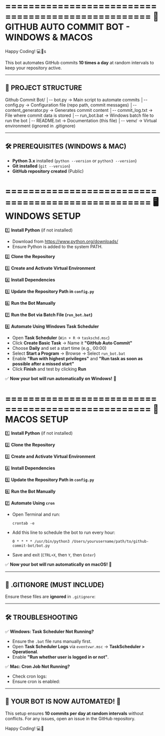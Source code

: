 ===================================================
🚀 GITHUB AUTO COMMIT BOT - WINDOWS & MACOS
===================================================
Happy Coding! 💻🚀s

This bot automates GitHub commits **10 times a day** at random intervals 
to keep your repository active.

---------------------------------------------------
📂 PROJECT STRUCTURE
---------------------------------------------------
Github Commit Bot/
│-- bot.py                -> Main script to automate commits
│-- config.py             -> Configuration file (repo path, commit messages)
│-- content_generator.py  -> Generates commit content
│-- commit_log.txt        -> File where commit data is stored
│-- run_bot.bat           -> Windows batch file to run the bot
│-- README.txt            -> Documentation (this file)
│-- venv/                 -> Virtual environment (ignored in .gitignore)

---------------------------------------------------
🛠️ PREREQUISITES (WINDOWS & MAC)
---------------------------------------------------
- **Python 3.x** installed (`python --version` or `python3 --version`)
- **Git installed** (`git --version`)
- **GitHub repository created** (Public)

===================================================
🖥️ WINDOWS SETUP
===================================================
1️⃣ **Install Python** (if not installed)
   - Download from https://www.python.org/downloads/
   - Ensure Python is added to the system PATH.

2️⃣ **Clone the Repository**

3️⃣ **Create and Activate Virtual Environment**

4️⃣ **Install Dependencies**

5️⃣ **Update the Repository Path in `config.py`**

6️⃣ **Run the Bot Manually**

7️⃣ **Run the Bot via Batch File (`run_bot.bat`)**

8️⃣ **Automate Using Windows Task Scheduler**
- Open **Task Scheduler** (`Win + R` → `taskschd.msc`)
- Click **Create Basic Task** → Name it **"GitHub Auto Commit"**
- Choose **Daily** and set a start time (e.g., 00:00)
- Select **Start a Program** → Browse → Select `run_bot.bat`
- Enable **"Run with highest privileges"** and **"Run task as soon as possible after a missed start"**
- Click **Finish** and test by clicking **Run**

✅ **Now your bot will run automatically on Windows!** 🚀

===================================================
🍏 MACOS SETUP
===================================================
1️⃣ **Install Python** (if not installed)

2️⃣ **Clone the Repository**

3️⃣ **Create and Activate Virtual Environment**

4️⃣ **Install Dependencies**

5️⃣ **Update the Repository Path in `config.py`**

6️⃣ **Run the Bot Manually**

7️⃣ **Automate Using `cron`**
- Open Terminal and run:
  ```
  crontab -e
  ```
- Add this line to schedule the bot to run every hour:
  ```
  0 * * * * /usr/bin/python3 /Users/yourusername/path/to/github-commit-bot/bot.py
  ```
- Save and exit (`CTRL+X`, then `Y`, then `Enter`)

✅ **Now your bot will run automatically on macOS!** 🚀

---------------------------------------------------
📌 .GITIGNORE (MUST INCLUDE)
---------------------------------------------------
Ensure these files are **ignored** in `.gitignore`:

---------------------------------------------------
🛠️ TROUBLESHOOTING
---------------------------------------------------
✅ **Windows: Task Scheduler Not Running?**
- Ensure the `.bat` file runs manually first.
- Open **Task Scheduler Logs** via `eventvwr.msc` → **TaskScheduler > Operational**.
- Enable **"Run whether user is logged in or not"**.

✅ **Mac: Cron Job Not Running?**
- Check cron logs:
- Ensure cron is enabled:

---------------------------------------------------
🎉 YOUR BOT IS NOW AUTOMATED! 🚀
---------------------------------------------------
This setup ensures **10 commits per day at random intervals** without conflicts.
For any issues, open an issue in the GitHub repository.

Happy Coding! 💻🚀
